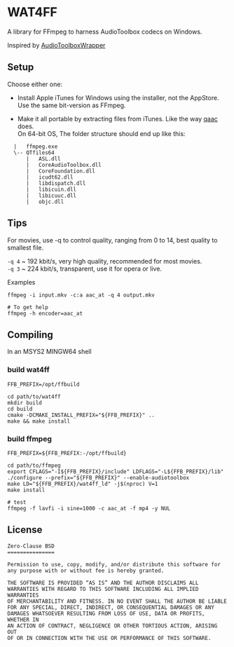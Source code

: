# WAT4FF

A library for FFmpeg to harness AudioToolbox codecs on Windows.

Inspired by 
[AudioToolboxWrapper](https://github.com/dantmnf/AudioToolboxWrapper)

## Setup

Choose either one:

* Install Apple iTunes for Windows using the installer, not the AppStore. Use
  the same bit-version as FFmpeg.

* Make it all portable by extracting files from iTunes.
  Like the way [qaac](https://github.com/nu774/qaac) does.  
  On 64-bit OS, The folder structure should end up like this:
```
  |   ffmpeg.exe
  \-- QTfiles64
      |   ASL.dll
      |   CoreAudioToolbox.dll
      |   CoreFoundation.dll
      |   icudt62.dll
      |   libdispatch.dll
      |   libicuin.dll
      |   libicuuc.dll
      |   objc.dll
```

## Tips

For movies, use -q to control quality, ranging from 0 to 14, best quality to 
smallest file.

`-q 4` ~ 192 kbit/s, very high quality, recommended for most movies.  
`-q 3` ~ 224 kbit/s, transparent, use it for opera or live.

Examples
```
ffmpeg -i input.mkv -c:a aac_at -q 4 output.mkv

# To get help
ffmpeg -h encoder=aac_at
```

## Compiling

In an MSYS2 MINGW64 shell

### build wat4ff

```
FFB_PREFIX=/opt/ffbuild

cd path/to/wat4ff
mkdir build
cd build
cmake -DCMAKE_INSTALL_PREFIX="${FFB_PREFIX}" ..
make && make install
```

### build ffmpeg
```
FFB_PREFIX=${FFB_PREFIX:-/opt/ffbuild}

cd path/to/ffmpeg
export CFLAGS="-I${FFB_PREFIX}/include" LDFLAGS="-L${FFB_PREFIX}/lib"
./configure --prefix="${FFB_PREFIX}" --enable-audiotoolbox
make LD="${FFB_PREFIX}/wat4ff_ld" -j$(nproc) V=1
make install

# test
ffmpeg -f lavfi -i sine=1000 -c aac_at -f mp4 -y NUL
```
## License

    Zero-Clause BSD
    ===============
    
    Permission to use, copy, modify, and/or distribute this software for
    any purpose with or without fee is hereby granted.
    
    THE SOFTWARE IS PROVIDED “AS IS” AND THE AUTHOR DISCLAIMS ALL
    WARRANTIES WITH REGARD TO THIS SOFTWARE INCLUDING ALL IMPLIED WARRANTIES
    OF MERCHANTABILITY AND FITNESS. IN NO EVENT SHALL THE AUTHOR BE LIABLE
    FOR ANY SPECIAL, DIRECT, INDIRECT, OR CONSEQUENTIAL DAMAGES OR ANY
    DAMAGES WHATSOEVER RESULTING FROM LOSS OF USE, DATA OR PROFITS, WHETHER IN
    AN ACTION OF CONTRACT, NEGLIGENCE OR OTHER TORTIOUS ACTION, ARISING OUT
    OF OR IN CONNECTION WITH THE USE OR PERFORMANCE OF THIS SOFTWARE.
